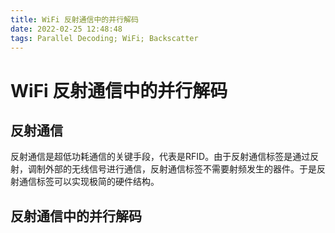 ```yaml
---
title: WiFi 反射通信中的并行解码
date: 2022-02-25 12:48:48
tags: Parallel Decoding; WiFi; Backscatter
---
```

# WiFi 反射通信中的并行解码

## 反射通信

反射通信是超低功耗通信的关键手段，代表是RFID。由于反射通信标签是通过反射，调制外部的无线信号进行通信，反射通信标签不需要射频发生的器件。于是反射通信标签可以实现极简的硬件结构。
## 反射通信中的并行解码
